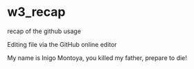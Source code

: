 # w3_recap
recap of the github usage

Editing file via the GitHub online editor

My name is Inigo Montoya, you killed my father, prepare to die!
